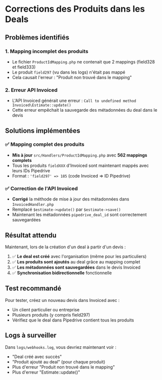 # Corrections des Produits dans les Deals

## Problèmes identifiés

### 1. **Mapping incomplet des produits**
- Le fichier `ProductIdMapping.php` ne contenait que 2 mappings (field328 et field333)
- Le produit `field297` (vu dans les logs) n'était pas mappé
- Cela causait l'erreur : "Produit non trouvé dans le mapping"

### 2. **Erreur API Invoiced**
- L'API Invoiced générait une erreur : `Call to undefined method Invoiced\Estimate::update()`
- Cette erreur empêchait la sauvegarde des métadonnées du deal dans le devis

## Solutions implémentées

### ✅ **Mapping complet des produits**
- **Mis à jour** `src/Handlers/ProductIdMapping.php` avec **562 mappings complets**
- Tous les produits `fieldXXX` d'Invoiced sont maintenant mappés avec leurs IDs Pipedrive
- Format : `'field297' => 185` (code Invoiced => ID Pipedrive)

### ✅ **Correction de l'API Invoiced**
- **Corrigé** la méthode de mise à jour des métadonnées dans `InvoicedHandler.php`
- Remplacé `$estimate->update()` par `$estimate->save()`
- Maintenant les métadonnées `pipedrive_deal_id` sont correctement sauvegardées

## Résultat attendu

Maintenant, lors de la création d'un deal à partir d'un devis :

1. ✅ **Le deal est créé** avec l'organisation (même pour les particuliers)
2. ✅ **Les produits sont ajoutés** au deal grâce au mapping complet
3. ✅ **Les métadonnées sont sauvegardées** dans le devis Invoiced
4. ✅ **Synchronisation bidirectionnelle** fonctionnelle

## Test recommandé

Pour tester, créez un nouveau devis dans Invoiced avec :
- Un client particulier ou entreprise
- Plusieurs produits (y compris field297)
- Vérifiez que le deal dans Pipedrive contient tous les produits

## Logs à surveiller

Dans `logs/webhooks.log`, vous devriez maintenant voir :
- "Deal créé avec succès"
- "Produit ajouté au deal" (pour chaque produit)
- Plus d'erreur "Produit non trouvé dans le mapping"
- Plus d'erreur "Estimate::update()" 